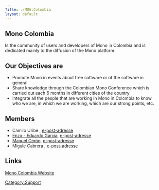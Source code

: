 ```yaml
---
Title: ./MUG:Colombia
layout: default
---
```


Mono Colombia
-------------

Is the community of users and developers of Mono in Colombia and is
dedicated mainly to the diffusion of the Mono platform.

Our Objectives are
------------------

-   Promote Mono in events about free software or of the software in
    general
-   Share knowledge through the Colombian Mono Conference which is
    carried out each 6 months in different cities of the country
-   Integrate all the people that are working in Mono in Colombia to
    know who we are, in which we are working, which are our strong
    points, etc.

Members
-------

-   Camilo Uribe , [e-post-adresse](mailto:camilo.uribe@gmail.com)
-   [Enzo - Eduardo Garcia](http://www.enzolutions.com/),
    [e-post-adresse](mailto:enzo@enzolutions.com)
-   [Manuel Cerón](http://ceronman.blogspot.com),
    [e-post-adresse](mailto:ceronman@gmail.com)
-   Migule Cabrera , [e-post-adresse](mailto:mfcabrera@gmail.com)

Links
-----

[Mono Colombia Website](http://www.monocolombia.com/)

<Category:Support>
